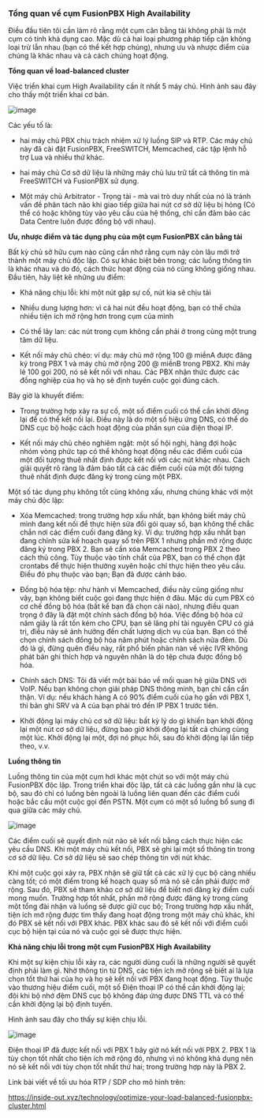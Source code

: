 ### Tổng quan về cụm FusionPBX High Availability

Điều đầu tiên tôi cần làm rõ rằng một cụm cân bằng tải không phải là một cụm có tính khả dụng cao. Mặc dù cả hai loại phương pháp tiếp cận không loại trừ lẫn nhau (bạn có thể kết hợp chúng), nhưng ưu và nhược điểm của chúng là khác nhau và cả cách chúng hoạt động. 

**Tổng quan về load-balanced cluster**

Việc triển khai cụm High Availability cần ít nhất 5 máy chủ. Hình ảnh sau đây cho thấy một triển khai cơ bản.

![image](https://user-images.githubusercontent.com/69178270/141229831-b89d0033-3e8f-48fa-a18e-03de5d234b83.png)

Các yếu tố là:

 - hai máy chủ PBX chịu trách nhiệm xử lý luồng SIP và RTP. Các máy chủ này đã cài đặt FusionPBX, FreeSWITCH, Memcached, các tập lệnh hỗ trợ Lua và nhiều thứ khác.

 - hai máy chủ Cơ sở dữ liệu là những máy chủ lưu trữ tất cả thông tin mà FreeSWITCH và FusionPBX sử dụng.

 - Một máy chủ Arbitrator - Trọng tài - mà vai trò duy nhất của nó là tránh vấn đề phân tách não khi giao tiếp giữa hai nút cơ sở dữ liệu bị hỏng (Có thể có hoặc không tùy vào yêu cầu của hệ thống, chỉ cần đảm bảo các Data Centre luôn được đồng bộ với nhau).

**Ưu, nhược điểm và tác dụng phụ của một cụm FusionPBX cân bằng tải**

Bất kỳ chủ sở hữu cụm nào cũng cần nhớ rằng cụm này còn lâu mới trở thành một máy chủ độc lập. Có sự khác biệt bên trong; các luồng thông tin là khác nhau và do đó, cách thức hoạt động của nó cũng không giống nhau. Đầu tiên, hãy liệt kê những ưu điểm:

 - Khả năng chịu lỗi: khi một nút gặp sự cố, nút kia sẽ chịu tải

 - Nhiều dung lượng hơn: vì cả hai nút đều hoạt động, bạn có thể chứa nhiều tiện ích mở rộng hơn trong cụm của mình

 - Có thể lây lan: các nút trong cụm không cần phải ở trong cùng một trung tâm dữ liệu.

 - Kết nối máy chủ chéo: ví dụ: máy chủ mở rộng 100 @ miềnA được đăng ký trong PBX 1 và máy chủ mở rộng 200 @ miềnB trong PBX2. Khi máy lẻ 100 gọi 200, nó sẽ kết nối với nhau. Các PBX nhận thức được các đồng nghiệp của họ và họ sẽ định tuyến cuộc gọi đúng cách.

Bây giờ là khuyết điểm:

 - Trong trường hợp xảy ra sự cố, một số điểm cuối có thể cần khởi động lại để có thể kết nối lại. Điều này là do một số hiệu ứng DNS, có thể do DNS cục bộ hoặc cách hoạt động của phần sụn của điện thoại IP.

 - Kết nối máy chủ chéo nghiêm ngặt: một số hội nghị, hàng đợi hoặc nhóm vòng phức tạp có thể không hoạt động nếu các điểm cuối của một đối tượng thuê nhất định được kết nối với các nút khác nhau. Cách giải quyết rõ ràng là đảm bảo tất cả các điểm cuối của một đối tượng thuê nhất định được đăng ký trong cùng một PBX.

Một số tác dụng phụ không tốt cũng không xấu, nhưng chúng khác với một máy chủ độc lập:

 - Xóa Memcached: trong trường hợp xấu nhất, bạn không biết máy chủ mình đang kết nối để thực hiện sửa đổi gói quay số, bạn không thể chắc chắn nơi các điểm cuối đang đăng ký. Ví dụ: trường hợp xấu nhất bạn đang chỉnh sửa kế hoạch quay số trên PBX 1 nhưng phần mở rộng được đăng ký trong PBX 2. Bạn sẽ cần xóa Memcached trong PBX 2 theo cách thủ công. Tùy thuộc vào tính chất của PBX, bạn có thể chọn đặt crontabs để thực hiện thường xuyên hoặc chỉ thực hiện theo yêu cầu. Điều đó phụ thuộc vào bạn; Bạn đã được cảnh báo.

 - Đồng bộ hóa tệp: như hành vi Memcached, điều này cũng giống như vậy, bạn không biết cuộc gọi đang thực hiện ở đâu. Mặc dù cụm PBX có cơ chế đồng bộ hóa (bất kể bạn đã chọn cái nào), nhưng điều quan trọng ở đây là đặt một chính sách đồng bộ hóa. Việc đồng bộ hóa cứ năm giây là rất tốn kém cho CPU, bạn sẽ lãng phí tài nguyên CPU có giá trị, điều này sẽ ảnh hưởng đến chất lượng dịch vụ của bạn. Bạn có thể chọn chính sách đồng bộ hóa năm phút hoặc chính sách nửa đêm. Dù đó là gì, đừng quên điều này, rất phổ biến phàn nàn về việc IVR không phát bản ghi thích hợp và nguyên nhân là do tệp chưa được đồng bộ hóa.

 - Chính sách DNS: Tôi đã viết một bài báo về mối quan hệ giữa DNS với VoIP. Nếu bạn không chọn giải pháp DNS thông minh, bạn chỉ cần cẩn thận. Ví dụ: nếu khách hàng A có 90% điểm cuối của họ gần với PBX 1, thì bản ghi SRV và A của bạn phải trỏ đến IP PBX 1 trước tiên.

 - Khởi động lại máy chủ cơ sở dữ liệu: bất kỳ lý do gì khiến bạn khởi động lại một nút cơ sở dữ liệu, đừng bao giờ khởi động lại tất cả chúng cùng một lúc. Khởi động lại một, đợi nó phục hồi, sau đó khởi động lại lần tiếp theo, v.v.

**Luồng thông tin**

Luồng thông tin của một cụm hơi khác một chút so với một máy chủ FusionPBX độc lập. Trong triển khai độc lập, tất cả các luồng gần như là cục bộ, sau đó chỉ có luồng bên ngoài là luồng liên quan đến các điểm cuối hoặc bắc cầu một cuộc gọi đến PSTN. Một cụm có một số luồng bổ sung đi qua giữa các máy chủ.

![image](https://user-images.githubusercontent.com/69178270/141232441-b92b433f-b2de-4973-9c3a-b78e72af9e1d.png)

Các điểm cuối sẽ quyết định nút nào sẽ kết nối bằng cách thực hiện các yêu cầu DNS. Khi một máy chủ kết nối, PBX sẽ ghi lại một số thông tin trong cơ sở dữ liệu. Cơ sở dữ liệu sẽ sao chép thông tin với nút khác.

Khi một cuộc gọi xảy ra, PBX nhận sẽ giữ tất cả các xử lý cục bộ càng nhiều càng tốt; có một điểm trong kế hoạch quay số mà nó sẽ cần phải được mở rộng. Sau đó, PBX sẽ tham khảo cơ sở dữ liệu để biết nơi đăng ký điểm cuối mong muốn. Trường hợp tốt nhất, phần mở rộng được đăng ký trong cùng một tổng đài nhận và luồng sẽ được giữ cục bộ; Trong trường hợp xấu nhất, tiện ích mở rộng được tìm thấy đang hoạt động trong một máy chủ khác, khi đó PBX sẽ kết nối với PBX khác. PBX khác sau đó sẽ kết nối với điểm cuối cục bộ hiện tại của nó và cuộc gọi sẽ được thực hiện.

**Khả năng chịu lỗi trong một cụm FusionPBX High Availability**

Khi một sự kiện chịu lỗi xảy ra, các người dùng cuối là những người sẽ quyết định phải làm gì. Nhờ thông tin từ DNS, các tiện ích mở rộng sẽ biết ai là lựa chọn tốt thứ hai của họ và họ sẽ kết nối với PBX đang hoạt động. Tùy thuộc vào thương hiệu điểm cuối, một số Điện thoại IP có thể cần khởi động lại; đôi khi bộ nhớ đệm DNS cục bộ không đáp ứng được DNS TTL và có thể cần khởi động lại bộ định tuyến.

Hình ảnh sau đây cho thấy sự kiện chịu lỗi.

![image](https://user-images.githubusercontent.com/69178270/141232533-5af069b9-043f-427b-9949-e80a38282f98.png)

Điện thoại IP đã được kết nối với PBX 1 bây giờ nó kết nối với PBX 2. PBX 1 là tùy chọn tốt nhất cho tiện ích mở rộng đó, nhưng vì nó không khả dụng nên nó sẽ kết nối với tùy chọn tốt nhất thứ hai; trong trường hợp này là PBX 2.


Link bài viết về tối ưu hóa RTP / SDP cho mô hình trên:

https://inside-out.xyz/technology/optimize-your-load-balanced-fusionpbx-cluster.html
